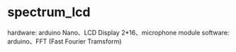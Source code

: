 # spectrum_lcd
hardware: arduino Nano、LCD Display 2*16、microphone module
software: arduino、FFT (Fast Fourier Tramsform)
